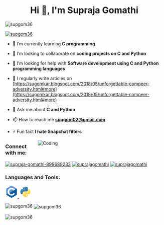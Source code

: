 <h1 align="center">Hi 👋, I'm Supraja Gomathi</h1>
<p align="left"> <img src="https://komarev.com/ghpvc/?username=supgom36&label=Profile%20views&color=0e75b6&style=flat" alt="supgom36" /> </p>

<p align="left"> <a href="https://github.com/ryo-ma/github-profile-trophy"><img src="https://github-profile-trophy.vercel.app/?username=supgom36" alt="supgom36" /></a> </p>

- 🌱 I’m currently learning **C programming**

- 👯 I’m looking to collaborate on **coding projects on C and Python**

- 🤝 I’m looking for help with **Software development using C and Python programming languages**

- 📝 I regularly write articles on [https://sugomkar.blogspot.com/2018/05/unforgettable-compeer-adversity.html#more](https://sugomkar.blogspot.com/2018/05/unforgettable-compeer-adversity.html#more)

- 💬 Ask me about **C and Python**

- 📫 How to reach me **supgom02@gmail.com**

- ⚡ Fun fact **I hate Snapchat filters**
<img align="right" alt="Coding" width="400" src="https://media.giphy.com/media/4mnkCJuJ3R9wR3jmU8/giphy.gif">


<h3 align="left">Connect with me:</h3>
<p align="left">
<a href="https://linkedin.com/in/supraja-gomathi-899689233" target="blank"><img align="center" src="https://raw.githubusercontent.com/rahuldkjain/github-profile-readme-generator/master/src/images/icons/Social/linked-in-alt.svg" alt="supraja-gomathi-899689233" height="30" width="40" /></a>
<a href="https://www.codechef.com/users/suprajagomathi" target="blank"><img align="center" src="https://cdn.jsdelivr.net/npm/simple-icons@3.1.0/icons/codechef.svg" alt="suprajagomathi" height="30" width="40" /></a>
<a href="https://www.hackerrank.com/suprajagomathi" target="blank"><img align="center" src="https://raw.githubusercontent.com/rahuldkjain/github-profile-readme-generator/master/src/images/icons/Social/hackerrank.svg" alt="suprajagomathi" height="30" width="40" /></a>
</p>

<h3 align="left">Languages and Tools:</h3>
<p align="left"> <a href="https://www.cprogramming.com/" target="_blank" rel="noreferrer"> <img src="https://raw.githubusercontent.com/devicons/devicon/master/icons/c/c-original.svg" alt="c" width="40" height="40"/> </a> <a href="https://www.python.org" target="_blank" rel="noreferrer"> <img src="https://raw.githubusercontent.com/devicons/devicon/master/icons/python/python-original.svg" alt="python" width="40" height="40"/> </a> </p>

<p><img align="left" src="https://github-readme-stats.vercel.app/api/top-langs?username=supgom36&show_icons=true&locale=en&layout=compact" alt="supgom36" /></p>

<p>&nbsp;<img align="center" src="https://github-readme-stats.vercel.app/api?username=supgom36&show_icons=true&locale=en" alt="supgom36" /></p>

<p><img align="center" src="https://github-readme-streak-stats.herokuapp.com/?user=supgom36&" alt="supgom36" /></p>
